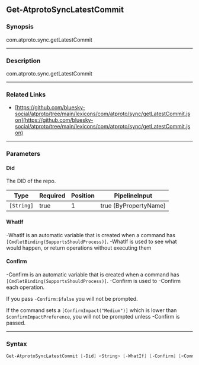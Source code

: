 Get-AtprotoSyncLatestCommit
---------------------------




### Synopsis
com.atproto.sync.getLatestCommit



---


### Description

com.atproto.sync.getLatestCommit



---


### Related Links
* [https://github.com/bluesky-social/atproto/tree/main/lexicons/com/atproto/sync/getLatestCommit.json](https://github.com/bluesky-social/atproto/tree/main/lexicons/com/atproto/sync/getLatestCommit.json)





---


### Parameters
#### **Did**

The DID of the repo.






|Type      |Required|Position|PipelineInput        |
|----------|--------|--------|---------------------|
|`[String]`|true    |1       |true (ByPropertyName)|



#### **WhatIf**
-WhatIf is an automatic variable that is created when a command has ```[CmdletBinding(SupportsShouldProcess)]```.
-WhatIf is used to see what would happen, or return operations without executing them
#### **Confirm**
-Confirm is an automatic variable that is created when a command has ```[CmdletBinding(SupportsShouldProcess)]```.
-Confirm is used to -Confirm each operation.

If you pass ```-Confirm:$false``` you will not be prompted.


If the command sets a ```[ConfirmImpact("Medium")]``` which is lower than ```$confirmImpactPreference```, you will not be prompted unless -Confirm is passed.



---


### Syntax
```PowerShell
Get-AtprotoSyncLatestCommit [-Did] <String> [-WhatIf] [-Confirm] [<CommonParameters>]
```
